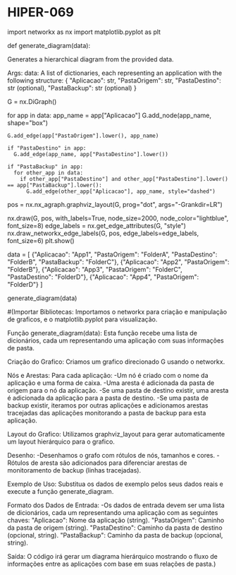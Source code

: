 # HIPER-069



import networkx as nx
import matplotlib.pyplot as plt

def generate_diagram(data):
  
  Generates a hierarchical diagram from the provided data.

  Args:
    data: A list of dictionaries, each representing an application with the following structure:
      {
        "Aplicacao": str,
        "PastaOrigem": str,
        "PastaDestino": str (optional),
        "PastaBackup": str (optional)
      }
  

  G = nx.DiGraph()

  for app in data:
    app_name = app["Aplicacao"]
    G.add_node(app_name, shape="box")

    G.add_edge(app["PastaOrigem"].lower(), app_name)

    if "PastaDestino" in app:
      G.add_edge(app_name, app["PastaDestino"].lower())

    if "PastaBackup" in app:
      for other_app in data:
        if other_app["PastaDestino"] and other_app["PastaDestino"].lower() == app["PastaBackup"].lower():
          G.add_edge(other_app["Aplicacao"], app_name, style="dashed")

  pos = nx.nx_agraph.graphviz_layout(G, prog="dot", args="-Grankdir=LR")

  nx.draw(G, pos, with_labels=True, node_size=2000, node_color="lightblue", font_size=8)
  edge_labels = nx.get_edge_attributes(G, "style")
  nx.draw_networkx_edge_labels(G, pos, edge_labels=edge_labels, font_size=6)
  plt.show()


data = [
  {"Aplicacao": "App1", "PastaOrigem": "FolderA", "PastaDestino": "FolderB", "PastaBackup": "FolderC"},
  {"Aplicacao": "App2", "PastaOrigem": "FolderB"},
  {"Aplicacao": "App3", "PastaOrigem": "FolderC", "PastaDestino": "FolderD"},
  {"Aplicacao": "App4", "PastaOrigem": "FolderD"}
]

generate_diagram(data)


#(Importar Bibliotecas: Importamos o networkx para criação e manipulação de graficos, e o matplotlib.pyplot para visualização.

Função generate_diagram(data): Esta função recebe uma lista de dicionários, cada um representando uma aplicação com suas informações de pasta.

Criação do Grafico: Criamos um grafico direcionado G usando o networkx.

Nós e Arestas: Para cada aplicação: -Um nó é criado com o nome da aplicação e uma forma de caixa. -Uma aresta é adicionada da pasta de origem para o nó da aplicação. -Se uma pasta de destino existir, uma aresta é adicionada da aplicação para a pasta de destino. -Se uma pasta de backup existir, iteramos por outras aplicações e adicionamos arestas tracejadas das aplicações monitorando a pasta de backup para esta aplicação.

Layout do Grafico: Utilizamos graphviz_layout para gerar automaticamente um layout hierárquico para o grafico.

Desenho: -Desenhamos o grafo com rótulos de nós, tamanhos e cores. -Rótulos de aresta são adicionados para diferenciar arestas de monitoramento de backup (linhas tracejadas).

Exemplo de Uso: Substitua os dados de exemplo pelos seus dados reais e execute a função generate_diagram.

Formato dos Dados de Entrada: -Os dados de entrada devem ser uma lista de dicionários, cada um representando uma aplicação com as seguintes chaves: "Aplicacao": Nome da aplicação (string). "PastaOrigem": Caminho da pasta de origem (string). "PastaDestino": Caminho da pasta de destino (opcional, string). "PastaBackup": Caminho da pasta de backup (opcional, string).

Saída: O código irá gerar um diagrama hierárquico mostrando o fluxo de informações entre as aplicações com base em suas relações de pasta.)
